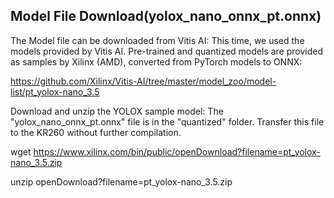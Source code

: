 ## Model File Download(yolox_nano_onnx_pt.onnx)

The Model file can be downloaded from Vitis AI:
This time, we used the models provided by Vitis AI. Pre-trained and quantized models are provided as samples by Xilinx (AMD), converted from PyTorch models to ONNX:

https://github.com/Xilinx/Vitis-AI/tree/master/model_zoo/model-list/pt_yolox-nano_3.5


Download and unzip the YOLOX sample model:
The "yolox_nano_onnx_pt.onnx" file is in the "quantized" folder. Transfer this file to the KR260 without further compilation.


wget https://www.xilinx.com/bin/public/openDownload?filename=pt_yolox-nano_3.5.zip

unzip openDownload\?filename\=pt_yolox-nano_3.5.zip



